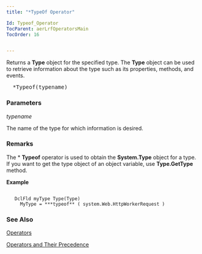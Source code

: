 ```yaml
---
title: "*TypeOf Operator"

Id: Typeof_Operator
TocParent: aerLrfOperatorsMain
TocOrder: 16


---
```


Returns a **Type** object for the specified type. The **Type** object can be used to retrieve information about the type such as its properties, methods, and events. 
<pre class="prettyprint">  *Typeof(typename)<br /></pre>


### Parameters

*typename* 

The name of the type for which information is desired.


### Remarks
The * **Typeof** operator is used to obtain the **System.Type** object for a type. If you want to get the type object of an object variable, use **Type.GetType** method. 

**Example** 

```

   DclFld myType Type(Type)
     MyType = ***typeof** ( system.Web.HttpWorkerRequest ) 
```

### See Also
[Operators](ecrLrfOperatorsMain.html)

[Operators and Their Precedence](Expression_Operators_and_their_Precedence.html) 
